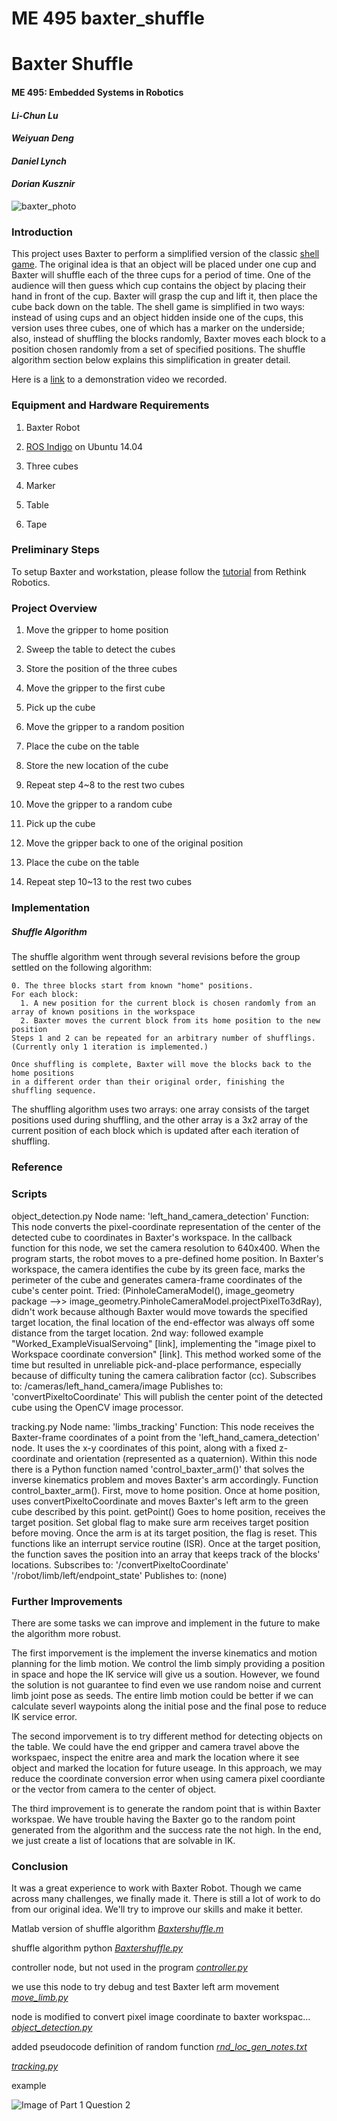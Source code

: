 # ME 495 baxter_shuffle


# Baxter Shuffle
#### ME 495: Embedded Systems in Robotics
#### _Li-Chun Lu_
#### _Weiyuan Deng_
#### _Daniel Lynch_
#### _Dorian Kusznir_


![baxter_photo](./images/mmexport1481331224331.jpg)

### Introduction

This project uses Baxter to perform a simplified version of the classic [shell game](https://en.wikipedia.org/wiki/Shell_game). The original idea is that an object will be placed under one cup and Baxter will shuffle each of the three cups for a period of time. One of the audience will then guess which cup contains the object by placing their hand in front of the cup. Baxter will grasp the cup and lift it, then place the cube back down on the table. The shell game is simplified in two ways: instead of using cups and an object hidden inside one of the cups, this version uses three cubes, one of which has a marker on the underside; also, instead of shuffling the blocks randomly, Baxter moves each block to a position chosen randomly from a set of specified positions. The shuffle algorithm section below explains this simplification in greater detail.

Here is a [link](https://youtu.be/u8qGcpOJxrs) to a demonstration video we recorded.

### Equipment and Hardware Requirements

1. Baxter Robot

2. [ROS Indigo](http://wiki.ros.org/ROS/Installation) on Ubuntu 14.04

3. Three cubes

4. Marker

5. Table

6. Tape

### Preliminary Steps

To setup Baxter and workstation, please follow the [tutorial](http://sdk.rethinkrobotics.com/wiki/Baxter_Setup) from Rethink Robotics.

### Project Overview

1. Move the gripper to home position

2. Sweep the table to detect the cubes

3. Store the position of the three cubes

4. Move the gripper to the first cube 

5. Pick up the cube

6. Move the gripper to a random position

7. Place the cube on the table

8. Store the new location of the cube

9. Repeat step 4~8 to the rest two cubes

10. Move the gripper to a random cube

11. Pick up the cube

12. Move the gripper back to one of the original position

13. Place the cube on the table

14. Repeat step 10~13 to the rest two cubes

### Implementation
##### Shuffle Algorithm
  The shuffle algorithm went through several revisions before the group settled on the following algorithm:
  ```
  0. The three blocks start from known "home" positions.
  For each block:
    1. A new position for the current block is chosen randomly from an array of known positions in the workspace
    2. Baxter moves the current block from its home position to the new position
  Steps 1 and 2 can be repeated for an arbitrary number of shufflings. 
  (Currently only 1 iteration is implemented.)

  Once shuffling is complete, Baxter will move the blocks back to the home positions 
  in a different order than their original order, finishing the shuffling sequence.
  ```
  The shuffling algorithm uses two arrays: one array consists of the target positions used during shuffling, and the other array is a 3x2 array of the current position of each block which is updated after each iteration of shuffling.

#####

### Reference

### Scripts
object_detection.py
	Node name: 'left_hand_camera_detection'
	Function:
		This node converts the pixel-coordinate representation of the center of the detected cube to coordinates in Baxter's workspace. In the callback function for this node, we set the camera resolution to 640x400. When the program starts, the robot moves to a pre-defined home position. In Baxter's workspace, the camera identifies the cube by its green face, marks the perimeter of the cube and generates camera-frame coordinates of the cube's center point. 
			Tried: (PinholeCameraModel(), image_geometry package -->> image_geometry.PinholeCameraModel.projectPixelTo3dRay), didn't work because although Baxter would move towards the specified target location, the final location of the end-effector was always off some distance from the target location.
			2nd way: followed example "Worked_ExampleVisualServoing" [link], implementing the "image pixel to Workspace coordinate conversion" [link]. This method worked some of the time but resulted in unreliable pick-and-place performance, especially because of difficulty tuning the camera calibration factor (cc).
	Subscribes to:
		/cameras/left_hand_camera/image
	Publishes to:
		'convertPixeltoCoordinate'
		This will publish the center point of the detected cube using the OpenCV image processor.

tracking.py
	Node name: 'limbs_tracking'
	Function:
		This node receives the Baxter-frame coordinates of a point from the 'left_hand_camera_detection' node. It uses the x-y coordinates of this point, along with a fixed z-coordinate and orientation (represented as a quaternion).
		Within this node there is a Python function named 'control_baxter_arm()' that solves the inverse kinematics problem and moves Baxter's arm accordingly. Function control_baxter_arm().
		First, move to home position. Once at home position, uses convertPixeltoCoordinate and moves Baxter's left arm to the green cube described by this point.
		getPoint()
			Goes to home position, receives the target position. Set global flag to make sure arm receives target position before moving. Once the arm is at its target position, the flag is reset. This functions like an interrupt service routine (ISR). Once at the target position, the function saves the position into an array that keeps track of the blocks' locations.
	Subscribes to:
		'/convertPixeltoCoordinate'
		'/robot/limb/left/endpoint_state'
	Publishes to:
		(none)

### Further Improvements

There are some tasks we can improve and implement in the future to make the algorithm more robust. 

The first imporvement is the implement the inverse kinematics and motion planning for the limb motion. We control the limb simply providing a position in space and hope the IK service will give us a soution. However, we found the solution is not guarantee to find even we use random noise and current limb joint pose as seeds. The entire limb motion could be better if we can calculate severl waypoints along the initial pose and the final pose to reduce IK service error.

The second imporvement is to try different method for detecting objects on the table. We could have the end gripper and camera travel  above the workspaec, inspect the enitre area and mark the location where it see object and marked the location for future useage. In this approach, we may reduce the coordinate conversion error when using camera pixel coordiante or the vector from camera to the center of object. 

The third improvement is to generate the random point that is within Baxter workspae. We have trouble having the Baxter go to the random point generated from the algorithm and the success rate the not high. In the end, we just create a list of locations that are solvable in IK. 

### Conclusion

It was a great experience to work with Baxter Robot. Though we came across many challenges, we finally made it. There is still a lot of work to do from our original idea. We'll try to improve our skills and make it better.

Matlab version of shuffle algorithm [*Baxtershuffle.m*](https://github.com/dkusznir/baxter_shuffle/blob/master/src/Baxtershuffle.m)

shuffle algorithm python [*Baxtershuffle.py*](https://github.com/dkusznir/baxter_shuffle/blob/master/src/Baxtershuffle.py)

controller node, but not used in the program [*controller.py*](https://github.com/dkusznir/baxter_shuffle/blob/master/src/controller.py)

we use this node to try debug and test Baxter left arm movement [*move_limb.py*](https://github.com/dkusznir/baxter_shuffle/blob/master/src/move_limb.py)

node is modified to convert pixel image coordinate to baxter workspac… [*object_detection.py*](https://github.com/dkusznir/baxter_shuffle/blob/master/src/object_detection.py)

added pseudocode definition of random function [*rnd_loc_gen_notes.txt*](https://github.com/dkusznir/baxter_shuffle/blob/master/src/rnd_loc_gen_notes.txt)

[*tracking.py*](https://github.com/dkusznir/baxter_shuffle/blob/master/src/tracking.py)








example

![Image of Part 1 Question 2](https://github.com/ME495-EmbeddedSystems/homework-3-f2016-WeiyuanDeng/blob/starter/screenshots/q2.png)

